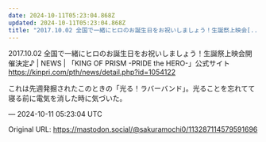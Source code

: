 ```yaml
---
date: 2024-10-11T05:23:04.868Z
updated: 2024-10-11T05:23:04.868Z
title: "2017.10.02 全国で一緒にヒロのお誕生日をお祝いしましょう！生誕祭上映会[...]"
---
```


<p>2017.10.02 全国で一緒にヒロのお誕生日をお祝いしましょう！生誕祭上映会開催決定♪ | NEWS | 「KING OF PRISM -PRIDE the HERO-」公式サイト<br /><a href="https://kinpri.com/pth/news/detail.php?id=1054122" target="_blank" rel="nofollow noopener" translate="no"><span class="invisible">https://</span><span class="ellipsis">kinpri.com/pth/news/detail.php</span><span class="invisible">?id=1054122</span></a></p><p>これは先週発掘されたこのときの「光る！ラバーバンド」。光ることを忘れてて寝る前に電気を消した時に気づいた。</p>

&mdash; 2024-10-11 05:23:04 UTC

Original URL: https://mastodon.social/@sakuramochi0/113287114579591696
